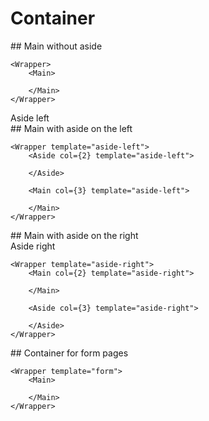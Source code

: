 # Container

<Wrapper>
    <Main>
        ## Main without aside
    </Main>
</Wrapper>

```
<Wrapper>
    <Main>
        
    </Main>
</Wrapper>
```

<Wrapper template="aside-left">
    <Aside col={2} template="aside-left">Aside left</Aside>
    <Main col={3} template="aside-left">
        ## Main with aside on the left
    </Main>
</Wrapper>

```
<Wrapper template="aside-left">
    <Aside col={2} template="aside-left">
    
    </Aside>
    
    <Main col={3} template="aside-left">
        
    </Main>
</Wrapper>
```

<Wrapper template="aside-right">
    <Main col={2} template="aside-right">
        ## Main with aside on the right
    </Main>
    <Aside col={3} template="aside-right">Aside right</Aside>
</Wrapper>

```
<Wrapper template="aside-right">
    <Main col={2} template="aside-right">
       
    </Main>

    <Aside col={3} template="aside-right">

    </Aside>
</Wrapper>
```

<Wrapper template="form">
    <Main>
        ## Container for form pages
    </Main>
</Wrapper>

```
<Wrapper template="form">
    <Main>
        
    </Main>
</Wrapper>
```